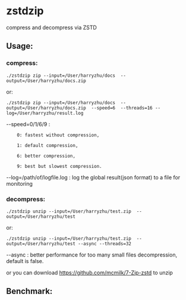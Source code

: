 # zstdzip
compress and decompress via ZSTD

## Usage:
### compress:

`
./zstdzip zip --input=/User/harryzhu/docs  --output=/User/harryzhu/docs.zip
`

or:

`
./zstdzip zip --input=/User/harryzhu/docs  --output=/User/harryzhu/docs.zip  --speed=6  --threads=16 --log=/User/harryzhu/result.log
`

--speed=0/1/6/9 : 

        0: fastest without compression, 

        1: default compression,

        6: better compression,
        
        9: best but slowest compression. 


--log=/path/of/logfile.log : log the global result(json format) to a file for monitoring 

### decompress:

`
./zstdzip unzip --input=/User/harryzhu/test.zip  --output=/User/harryzhu/test
`

or:

`
./zstdzip unzip --input=/User/harryzhu/test.zip  --output=/User/harryzhu/test --async --threads=32
`

--async : better performance for too many small files decompression, default is false.

or you can download https://github.com/mcmilk/7-Zip-zstd to unzip


## Benchmark:
